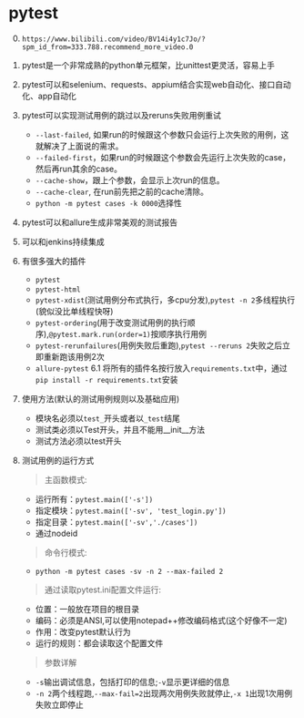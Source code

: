 # pytest
0. `https://www.bilibili.com/video/BV14i4y1c7Jo/?spm_id_from=333.788.recommend_more_video.0`
1. pytest是一个非常成熟的python单元框架，比unittest更灵活，容易上手
2. pytest可以和selenium、requests、appium结合实现web自动化、接口自动化、app自动化
3. pytest可以实现测试用例的跳过以及reruns失败用例重试
   - `--last-failed`, 如果run的时候跟这个参数只会运行上次失败的用例，这就解决了上面说的需求。
   - `--failed-first`，如果run的时候跟这个参数会先运行上次失败的case，然后再run其余的case。
   - `--cache-show`，跟上个参数，会显示上次run的信息。
   - `--cache-clear`, 在run前先把之前的cache清除。
   - `python -m pytest cases -k 0000`选择性
4. pytest可以和allure生成非常美观的测试报告
5. 可以和jenkins持续集成
6. 有很多强大的插件
    - `pytest`
    - `pytest-html`
    - `pytest-xdist`(测试用例分布式执行，多cpu分发),`pytest -n 2`多线程执行(貌似没比单线程快呀)
    - `pytest-ordering`(用于改变测试用例的执行顺序),`@pytest.mark.run(order=1)`按顺序执行用例
    - `pytest-rerunfailures`(用例失败后重跑),`pytest --reruns 2`失败之后立即重新跑该用例2次
    - `allure-pytest`
   6.1 将所有的插件名按行放入`requirements.txt`中，通过`pip install -r requirements.txt`安装
7. 使用方法(默认的测试用例规则以及基础应用)
   - 模块名必须以`test_`开头或者以`_test`结尾
   - 测试类必须以Test开头，并且不能用__init__方法
   - 测试方法必须以test开头
8. 测试用例的运行方式
   > 主函数模式: 
     - 运行所有：`pytest.main(['-s'])`
     - 指定模块：`pytest.main(['-sv', 'test_login.py'])`
     - 指定目录：`pytest.main(['-sv','./cases'])`
     - 通过nodeid
   
   > 命令行模式:
   - `python -m pytest cases -sv -n 2 --max-failed 2`

   > 通过读取pytest.ini配置文件运行:
   - 位置：一般放在项目的根目录
   - 编码：必须是ANSI,可以使用notepad++修改编码格式(这个好像不一定)
   - 作用：改变pytest默认行为
   - 运行的规则：都会读取这个配置文件

   > 参数详解
   - `-s`输出调试信息，包括打印的信息;`-v`显示更详细的信息
   - `-n 2`两个线程跑,`--max-fail=2`出现两次用例失败就停止,`-x 1`出现1次用例失败立即停止